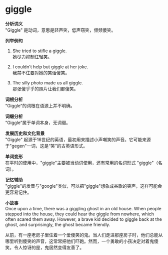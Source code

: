 # giggle

**分析词义**  
"Giggle" 是动词，意思是轻声笑，低声窃笑，频频傻笑。

  

**列举例句**

  

1.  She tried to stifle a giggle.  
    她尽力抑制住轻笑。
    
      
    
2.  I couldn't help but giggle at her joke.  
    我禁不住要对她的笑话傻笑。
    
      
    
3.  The silly photo made us all giggle.  
    那张傻乎乎的照片让我们都傻笑。
    
      
    

  

**词根分析**  
“Giggle”的词根在语源上并不明确。

  

**词缀分析**  
“Giggle”属于单词本身，无词缀。

  

**发展历史和文化背景**  
"Giggle" 起源于16世纪的英语，最初用来描述小声嘲笑的声音。它可能来源于"gegen"一词，这是“笑”的古英语形式。

  

**单词变形**  
在平时的使用中，"giggle"主要被当动词使用，还有常用的名词形式 "giggle"（名词）。

  

**记忆辅助**  
"giggle"的发音与"google"类似，可以把"giggle"想象成谷歌的笑声，这样可能会更容易记住。

  

**小故事**  
Once upon a time, there was a giggling ghost in an old house. When people stepped into the house, they could hear the giggle from nowhere, which often scared them away. However, a brave kid decided to giggle back at the ghost, and surprisingly, the ghost became friendly.

  

从前，有一座老房子里住着一个爱傻笑的鬼。当人们走进那座房子时，他们总能从哪里听到傻笑的声音，这常常把他们吓跑。然而，一个勇敢的小孩决定对着鬼傻笑，令人惊讶的是，鬼居然变得友善了。
